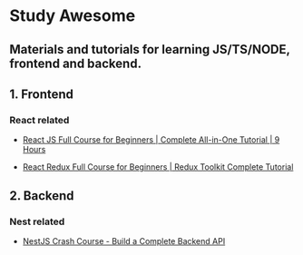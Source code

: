 # Study Awesome

## Materials and tutorials for learning JS/TS/NODE, frontend and backend.

## 1. Frontend

### React related

- [React JS Full Course for Beginners | Complete All-in-One Tutorial | 9 Hours](https://youtu.be/RVFAyFWO4go)

- [React Redux Full Course for Beginners | Redux Toolkit Complete Tutorial](https://youtu.be/NqzdVN2tyvQ)

## 2. Backend

### Nest related

- [NestJS Crash Course - Build a Complete Backend API](https://youtu.be/BiN-xzNkH_0)
